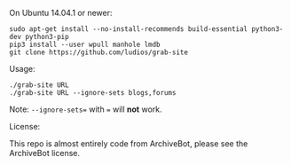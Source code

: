 On Ubuntu 14.04.1 or newer:

```
sudo apt-get install --no-install-recommends build-essential python3-dev python3-pip
pip3 install --user wpull manhole lmdb
git clone https://github.com/ludios/grab-site
```

Usage:

```
./grab-site URL
./grab-site URL --ignore-sets blogs,forums
```

Note: `--ignore-sets=` with `=` will **not** work.

License:

This repo is almost entirely code from ArchiveBot, please see the ArchiveBot license.

